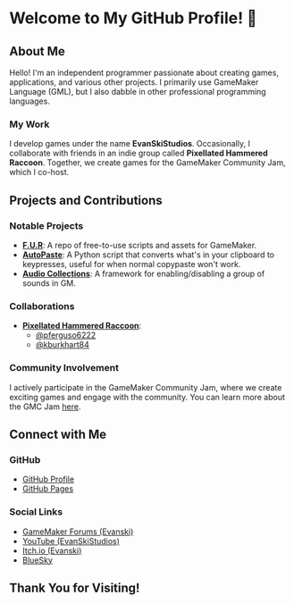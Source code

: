 # Welcome to My GitHub Profile! 🎉

## About Me

Hello! I'm an independent programmer passionate about creating games, applications, and various other projects. I primarily use GameMaker Language (GML), but I also dabble in other professional programming languages.

### My Work

I develop games under the name **EvanSkiStudios**. Occasionally, I collaborate with friends in an indie group called **Pixellated Hammered Raccoon**. Together, we create games for the GameMaker Community Jam, which I co-host.

## Projects and Contributions

### Notable Projects

- **[F.U.R](https://github.com/EvanSkiStudios/FUR)**: A repo of free-to-use scripts and assets for GameMaker.
- **[AutoPaste](https://github.com/EvanSkiStudios/AutoPaste)**: A Python script that converts what's in your clipboard to keypresses, useful for when normal copypaste won't work.
- **[Audio Collections](https://github.com/EvanSkiStudios/EvanskisAudioCollections)**: A framework for enabling/disabling a group of sounds in GM.

### Collaborations

- **[Pixellated Hammered Raccoon](https://github.com/orgs/PixellatedHammeredRaccoon)**:
  - [@pferguso6222](https://github.com/pferguso6222)
  - [@kburkhart84](https://github.com/kburkhart84)

### Community Involvement

I actively participate in the GameMaker Community Jam, where we create exciting games and engage with the community. You can learn more about the GMC Jam [here](https://forum.gamemaker.io/index.php?threads/gmc-jam-welcomes-you.35/).

## Connect with Me

### GitHub
- [GitHub Profile](https://github.com/EvanSkiStudios)
- [GitHub Pages](https://evanskistudios.github.io/)

### Social Links
- [GameMaker Forums (Evanski)](https://forum.gamemaker.io/index.php?members/evanski.28930/)
- [YouTube (EvanSkiStudios)](https://www.youtube.com/channel/UCTggXbP12hlwtP2Q-lDkojQ)
- [Itch.io (Evanski)](https://evaccoon.itch.io/)
- [BlueSky]([https://evanskistudios.blogspot.com/p/about.html](https://bsky.app/profile/evanski.bsky.social))

## Thank You for Visiting!
